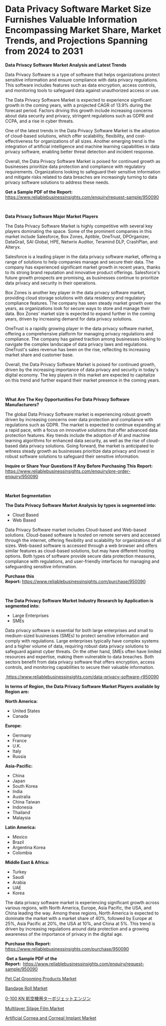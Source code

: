 <p><h1>Data Privacy Software Market Size Furnishes Valuable Information Encompassing Market Share, Market Trends, and Projections Spanning from 2024 to 2031</h1></p><p><strong>Data Privacy Software Market Analysis and Latest Trends</strong></p>
<p><p>Data Privacy Software is a type of software that helps organizations protect sensitive information and ensure compliance with data privacy regulations. This software includes features such as data encryption, access controls, and monitoring tools to safeguard data against unauthorized access or use.</p><p>The Data Privacy Software Market is expected to experience significant growth in the coming years, with a projected CAGR of 13.9% during the forecast period. Factors driving this growth include increasing concerns about data security and privacy, stringent regulations such as GDPR and CCPA, and a rise in cyber threats. </p><p>One of the latest trends in the Data Privacy Software Market is the adoption of cloud-based solutions, which offer scalability, flexibility, and cost-effectiveness for organizations of all sizes. Another emerging trend is the integration of artificial intelligence and machine learning capabilities in data privacy software, enabling better threat detection and incident response.</p><p>Overall, the Data Privacy Software Market is poised for continued growth as businesses prioritize data protection and compliance with regulatory requirements. Organizations looking to safeguard their sensitive information and mitigate risks related to data breaches are increasingly turning to data privacy software solutions to address these needs.</p></p>
<p><strong>Get a Sample PDF of the Report:&nbsp;</strong> <a href="https://www.reliablebusinessinsights.com/enquiry/request-sample/950090">https://www.reliablebusinessinsights.com/enquiry/request-sample/950090</a></p>
<p>&nbsp;</p>
<p><strong>Data Privacy Software Major Market Players</strong></p>
<p><p>The Data Privacy Software Market is highly competitive with several key players dominating the space. Some of the prominent companies in this market include Salesforce, Box Zones, Aptible, OneTrust, DPOrganizer, DataGrail, SAI Global, HPE, Netwrix Auditor, Teramind DLP, CrashPlan, and Alteryx. </p><p>Salesforce is a leading player in the data privacy software market, offering a range of solutions to help companies manage and secure their data. The company has experienced significant market growth in recent years, thanks to its strong brand reputation and innovative product offerings. Salesforce's future growth prospects are promising, as businesses continue to prioritize data privacy and security in their operations.</p><p>Box Zones is another key player in the data privacy software market, providing cloud storage solutions with data residency and regulatory compliance features. The company has seen steady market growth over the years, as organizations look for secure ways to store and manage their data. Box Zones' market size is expected to expand further in the coming years, driven by increasing demand for data privacy solutions.</p><p>OneTrust is a rapidly growing player in the data privacy software market, offering a comprehensive platform for managing privacy regulations and compliance. The company has gained traction among businesses looking to navigate the complex landscape of data privacy laws and regulations. OneTrust's sales revenue has been on the rise, reflecting its increasing market share and customer base.</p><p>Overall, the Data Privacy Software Market is poised for continued growth, driven by the increasing importance of data privacy and security in today's digital economy. The key players in this market are expected to capitalize on this trend and further expand their market presence in the coming years.</p></p>
<p>&nbsp;</p>
<p><strong>What Are The Key Opportunities For Data Privacy Software Manufacturers?</strong></p>
<p><p>The global Data Privacy Software market is experiencing robust growth driven by increasing concerns over data protection and compliance with regulations such as GDPR. The market is expected to continue expanding at a rapid pace, with a focus on innovative solutions that offer advanced data protection features. Key trends include the adoption of AI and machine learning algorithms for enhanced data security, as well as the rise of cloud-based data privacy solutions. Going forward, the market is anticipated to witness steady growth as businesses prioritize data privacy and invest in robust software solutions to safeguard their sensitive information.</p></p>
<p><strong>Inquire or Share Your Questions If Any Before Purchasing This Report:</strong> <a href="https://www.reliablebusinessinsights.com/enquiry/pre-order-enquiry/950090">https://www.reliablebusinessinsights.com/enquiry/pre-order-enquiry/950090</a></p>
<p>&nbsp;</p>
<p><strong>Market Segmentation</strong></p>
<p><strong>The Data Privacy Software Market Analysis by types is segmented into:</strong></p>
<p><ul><li>Cloud Based</li><li>Web Based</li></ul></p>
<p><p>Data Privacy Software market includes Cloud-based and Web-based solutions. Cloud-based software is hosted on remote servers and accessed through the internet, offering flexibility and scalability for organizations of all sizes. Web-based software is accessed through a web browser and offers similar features as cloud-based solutions, but may have different hosting options. Both types of software provide secure data protection measures, compliance with regulations, and user-friendly interfaces for managing and safeguarding sensitive information.</p></p>
<p><strong>Purchase this Report:&nbsp;</strong><a href="https://www.reliablebusinessinsights.com/purchase/950090">https://www.reliablebusinessinsights.com/purchase/950090</a></p>
<p>&nbsp;</p>
<p><strong>The Data Privacy Software Market Industry Research by Application is segmented into:</strong></p>
<p><ul><li>Large Enterprises</li><li>SMEs</li></ul></p>
<p><p>Data privacy software is essential for both large enterprises and small to medium-sized businesses (SMEs) to protect sensitive information and comply with regulations. Large enterprises typically have complex systems and a higher volume of data, requiring robust data privacy solutions to safeguard against cyber threats. On the other hand, SMEs often have limited resources and expertise, making them vulnerable to data breaches. Both sectors benefit from data privacy software that offers encryption, access controls, and monitoring capabilities to secure their valuable information.</p></p>
<p><a href="https://www.reliablebusinessinsights.com/data-privacy-software-r950090">&nbsp;https://www.reliablebusinessinsights.com/data-privacy-software-r950090</a></p>
<p><strong>In terms of Region, the Data Privacy Software Market Players available by Region are:</strong></p>
<p>
    <p> <strong> North America: </strong>
        <ul>
            <li>United States</li>
            <li>Canada</li>
        </ul>
        </p> 
    <p> <strong> Europe: </strong>
        <ul>
            <li>Germany</li>
            <li>France</li>
            <li>U.K.</li>
            <li>Italy</li>
            <li>Russia</li>
        </ul>
        </p> 
    <p> <strong> Asia-Pacific: </strong>
        <ul>
            <li>China</li>
            <li>Japan</li>
            <li>South Korea</li>
            <li>India</li>
            <li>Australia</li>
            <li>China Taiwan</li>
            <li>Indonesia</li>
            <li>Thailand</li>
            <li>Malaysia</li>
        </ul>
        </p> 
    <p> <strong> Latin America: </strong>
        <ul>
            <li>Mexico</li>
            <li>Brazil</li>
            <li>Argentina Korea</li>
            <li>Colombia</li>
        </ul>
        </p> 
    <p> <strong> Middle East & Africa: </strong>
        <ul>
            <li>Turkey</li>
            <li>Saudi</li>
            <li>Arabia</li>
            <li>UAE</li>
            <li>Korea</li>
        </ul>
    </p>
    </p>
<p><p>The data privacy software market is experiencing significant growth across various regions, with North America, Europe, Asia Pacific, the USA, and China leading the way. Among these regions, North America is expected to dominate the market with a market share of 40%, followed by Europe at 25%, Asia Pacific at 20%, the USA at 10%, and China at 5%. This trend is driven by increasing regulations around data protection and a growing awareness of the importance of privacy in the digital age.</p></p>
<p><strong>Purchase this Report: </strong><a href="https://www.reliablebusinessinsights.com/purchase/950090">https://www.reliablebusinessinsights.com/purchase/950090</a></p>
<p>&nbsp;<strong>Get a Sample PDF of the Report:&nbsp;&nbsp;</strong><a href="https://www.reliablebusinessinsights.com/enquiry/request-sample/950090">https://www.reliablebusinessinsights.com/enquiry/request-sample/950090</a></p>
<p><strong></strong></p>
<p><p><a href="https://www.linkedin.com/pulse/pet-cat-grooming-products-market-size-amp-share-analysis-growth-1gcbf?trackingId=GCE8ayodJmvH2B242%2B1ZTQ%3D%3D">Pet Cat Grooming Products Market</a></p><p><a href="https://github.com/irfadac/Market-Research-Report-List-4/blob/main/bandage-roll-market.md">Bandage Roll Market</a></p><p><a href="https://github.com/MacyOrn/Market-Research-Report-List-1/blob/main/7880270172374.md">0-100 KN 航空機用ターボジェットエンジン</a></p><p><a href="https://www.linkedin.com/pulse/global-multilayer-silage-film-industry-research-report-competitive-660cf?trackingId=8w4SUVM9v3%2BCljFvu5sNFg%3D%3D">Multilayer Silage Film Market</a></p><p><a href="https://github.com/myacatherineblakecaczo9vcsw/Market-Research-Report-List-3/blob/main/artificial-cornea-and-corneal-implant-market.md">Artificial Cornea and Corneal Implant Market</a></p></p>